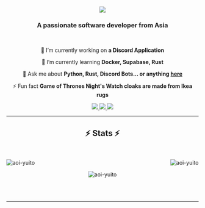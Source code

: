 <h1 align="center">
    <img src="https://readme-typing-svg.herokuapp.com/?font=Righteous&size=35&center=true&vCenter=true&width=500&height=70&duration=4000&lines=Hi+There!+👋;+I'm+Aoi+Yuito!;" />
</h1>

<h3 align="center">A passionate software developer from Asia</h3>

<br/>

<div align="center">
 
 🔭 I’m currently working on **a Discord Application**
 
 🌱 I’m currently learning **Docker, Supabase, Rust**

💬 Ask me about **Python, Rust, Discord Bots... or anything [here](https://github.com/aoi-yuito/aoi-yuito/issues)**

⚡ Fun fact **Game of Thrones Night's Watch cloaks are made from Ikea rugs**

 </div>

 <div align="center"> 
  <a href="mailto:pedro.sales.muniz@gmail.com">
    <img src="https://img.shields.io/badge/Gmail-333333?style=for-the-badge&logo=gmail&logoColor=red" />
  </a>
  <a href="https://linkedin.com/in/pedro-sales-muniz" target="_blank">
    <img src="https://img.shields.io/badge/LinkedIn-0077B5?style=for-the-badge&logo=linkedin&logoColor=white" target="_blank" />
  </a>
  <a href="https://salesp07.github.io" target="_blank">
     <img src="https://img.shields.io/badge/Portfolio-FF5722?style=for-the-badge&logo=todoist&logoColor=white" target="_blank" /> <!-- sqlite, safari, google-chrome are other good icon options -->
  </a>
</div>

 <hr/>

<h2 align="center">⚡ Stats ⚡</h2>

<br/>

<div align=center>
  <p><img align="left" src="https://github-readme-stats.vercel.app/api?username=aoi-yuito&show_icons=true&locale=en" alt="aoi-yuito" /></p>
  <p><img align="right" src="https://github-readme-streak-stats.herokuapp.com/?user=aoi-yuito&" alt="aoi-yuito" /></p>

  <br/>
  
  <p><img align="center" src="https://github-readme-stats.vercel.app/api/top-langs?username=aoi-yuito&show_icons=true&locale=en&layout=compact" alt="aoi-yuito" /></p>
</div>

<br/><br/>

<hr/>
